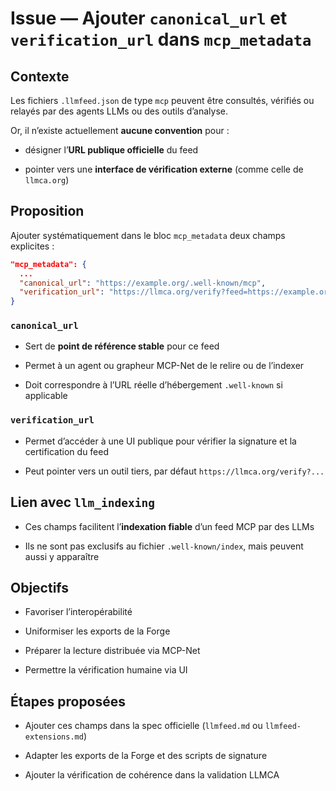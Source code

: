 # Issue — Ajouter `canonical_url` et `verification_url` dans `mcp_metadata`

## Contexte

Les fichiers `.llmfeed.json` de type `mcp` peuvent être consultés, vérifiés ou relayés par des agents LLMs ou des outils d’analyse.

Or, il n’existe actuellement **aucune convention** pour :

- désigner l’**URL publique officielle** du feed

- pointer vers une **interface de vérification externe** (comme celle de `llmca.org`)

## Proposition

Ajouter systématiquement dans le bloc `mcp_metadata` deux champs explicites :

```json
"mcp_metadata": {
  ...
  "canonical_url": "https://example.org/.well-known/mcp",
  "verification_url": "https://llmca.org/verify?feed=https://example.org/.well-known/mcp"
}
```

### `canonical_url`

- Sert de **point de référence stable** pour ce feed

- Permet à un agent ou grapheur MCP-Net de le relire ou de l’indexer

- Doit correspondre à l’URL réelle d’hébergement `.well-known` si applicable

### `verification_url`

- Permet d’accéder à une UI publique pour vérifier la signature et la certification du feed

- Peut pointer vers un outil tiers, par défaut `https://llmca.org/verify?...`

## Lien avec `llm_indexing`

- Ces champs facilitent l’**indexation fiable** d’un feed MCP par des LLMs

- Ils ne sont pas exclusifs au fichier `.well-known/index`, mais peuvent aussi y apparaître

## Objectifs

- Favoriser l’interopérabilité

- Uniformiser les exports de la Forge

- Préparer la lecture distribuée via MCP-Net

- Permettre la vérification humaine via UI

## Étapes proposées

- Ajouter ces champs dans la spec officielle (`llmfeed.md` ou `llmfeed-extensions.md`)

- Adapter les exports de la Forge et des scripts de signature

- Ajouter la vérification de cohérence dans la validation LLMCA

